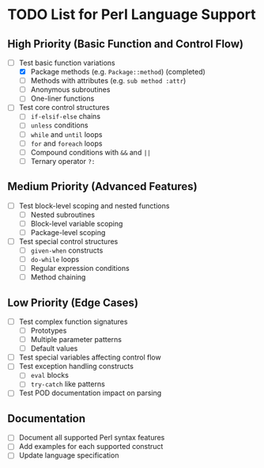 # TODO List for Perl Language Support

## High Priority (Basic Function and Control Flow)
- [ ] Test basic function variations
  - [x] Package methods (e.g. `Package::method`) (completed)
  - [ ] Methods with attributes (e.g. `sub method :attr`)
  - [ ] Anonymous subroutines
  - [ ] One-liner functions
- [ ] Test core control structures
  - [ ] `if-elsif-else` chains
  - [ ] `unless` conditions
  - [ ] `while` and `until` loops
  - [ ] `for` and `foreach` loops
  - [ ] Compound conditions with `&&` and `||`
  - [ ] Ternary operator `?:`

## Medium Priority (Advanced Features)
- [ ] Test block-level scoping and nested functions
  - [ ] Nested subroutines
  - [ ] Block-level variable scoping
  - [ ] Package-level scoping
- [ ] Test special control structures
  - [ ] `given-when` constructs
  - [ ] `do-while` loops
  - [ ] Regular expression conditions
  - [ ] Method chaining

## Low Priority (Edge Cases)
- [ ] Test complex function signatures
  - [ ] Prototypes
  - [ ] Multiple parameter patterns
  - [ ] Default values
- [ ] Test special variables affecting control flow
- [ ] Test exception handling constructs
  - [ ] `eval` blocks
  - [ ] `try-catch` like patterns
- [ ] Test POD documentation impact on parsing

## Documentation
- [ ] Document all supported Perl syntax features
- [ ] Add examples for each supported construct
- [ ] Update language specification 